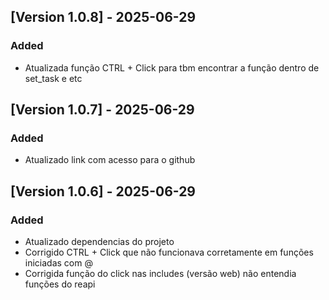 ## [Version 1.0.8] - 2025-06-29
### Added
- Atualizada função CTRL + Click para tbm encontrar a função dentro de set_task e etc

## [Version 1.0.7] - 2025-06-29
### Added
- Atualizado link com acesso para o github

## [Version 1.0.6] - 2025-06-29
### Added
- Atualizado dependencias do projeto
- Corrigido CTRL + Click que não funcionava corretamente em funções iniciadas com @
- Corrigida função do click nas includes (versão web) não entendia funções do reapi